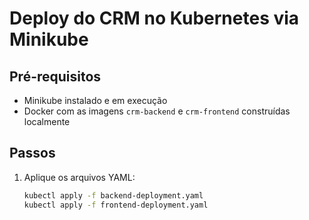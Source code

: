# Deploy do CRM no Kubernetes via Minikube

## Pré-requisitos

- Minikube instalado e em execução
- Docker com as imagens `crm-backend` e `crm-frontend` construídas localmente

## Passos

1. Aplique os arquivos YAML:

   ```bash
   kubectl apply -f backend-deployment.yaml
   kubectl apply -f frontend-deployment.yaml

